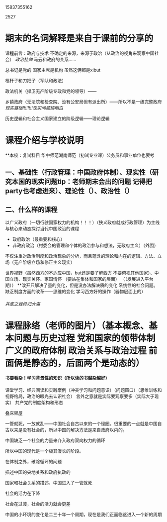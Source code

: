 
15837355162  

2527
# 期末的名词解释是来自于课前的分享的

课程前言：政府与技术     不确定的来源，来源于政治（从政治的视角来观察中国社会）
*政治挂帅*    马云和政府的关系……

总书记是党的   国家主席是机构   虽然这俩都是xibut 

枪杆子和刀把子（军队和政法）

政法机关（捍卫无产阶级专政和党的领导）——

乡镇政府（无法院和检查院、没有公安局但有派出所）——所以不是一级完整政府
*现实基础!!!!!!!!现实问题搞明白*

历史逻辑和社会主义国家建立的阶级逻辑——理论逻辑

# 课程介绍与学校说明

**本校：复试科目   华中师范湖南师范（初试专业课）公务员和事业单位也要考

## 一、基础性（行政管理：中国政府体制）、现实性（研究本国的现实问题tip：老师期末会出的问题   记得把party也考虑进来）、理论性（）、政治性（）

## 二、什么样的课程

以广义政府（一切行驶国家权力的机构！！！）（狭义政府就成行政管理）为主线与核心来动态探讨当代中国政治的课程
+ 政府政治（最重要和核心）
+ 非政府政治（村委会的管理和个体的政治参与和想法，无政府主义）（外围）

不仅注重对政治制度和政治现象的分析，而且蕴含的理论和内在的逻辑、方法、立场（无产阶级立场和修正主义现实）

世界视野（虽然西方的不适应中国，but还是要了解西方  不要俯视其他国家）、中国立场、现实关怀、家国情怀 （要站在集体和国家的层面）     （（发展进入平台期））   **改开只解决了量的变化，但是没办法解决质的变化   系统性的社会问题。缺乏制度方面的改革——思维的变化    学习西方好的操作（器物层面上的）   

###### 井底之蛙终归大海

# 课程脉络（老师的图片）（基本概念、基本问题与历史过程  党和国家的领带体制  广义的政府体制  政治关系与政治过程    前面俩是静态的，后面两个是动态的）

#### 书要看杂！学习背景性的知识（所以读的书越杂越好）
课堂学习、经典阅读和实践案例（冲突学习和问题意识）（问题窗口）（思维训练和视野格局，政治的眼光去认识社会）
言外之意就是实际要观察要多（实际大于现实）
共产党的制度架构和形态

叠床架屋


一管就死，一放就乱——中国社会自古以来的一个怪圈。很重要的一点就是中国自古以来是没有社会的，所以中国的解决方法是来自政府以内的。

中国缺乏一个社会的力量来介入政府双向权力的循环

所以中国的现代是一个极其漫长的阶段。

在体制之外，破除循环的问题

描述中国的央地关系和政府执政的

国家和社会关系的描述，中国进入了一管就死

社会的活力在下降

社会在过渡，社会的活力就会更差


中国的小环境的变化是二三十年一个周期，现在是我们正面临这进入一个新的周期




